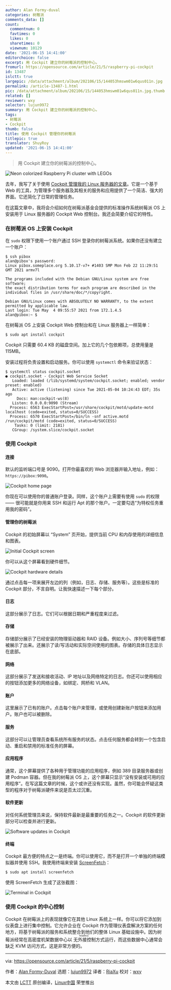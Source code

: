 ```yaml
---
author: Alan Formy-duval
categories: 树莓派
comments_data: []
count:
  commentnum: 0
  favtimes: 0
  likes: 0
  sharetimes: 0
  viewnum: 10129
date: '2021-06-15 14:41:00'
editorchoice: false
excerpt: 用 Cockpit 建立你的树莓派的控制中心。
fromurl: https://opensource.com/article/21/5/raspberry-pi-cockpit
id: 13487
islctt: true
largepic: /data/attachment/album/202106/15/144053hmswm01w6qus011n.jpg
permalink: /article-13487-1.html
pic: /data/attachment/album/202106/15/144053hmswm01w6qus011n.jpg.thumb.jpg
related: []
reviewer: wxy
selector: lujun9972
summary: 用 Cockpit 建立你的树莓派的控制中心。
tags:
- 树莓派
- Cockpit
thumb: false
title: 使用 Cockpit 管理你的树莓派
titlepic: true
translator: ShuyRoy
updated: '2021-06-15 14:41:00'
---
```



> 
> 用 Cockpit 建立你的树莓派的控制中心。
> 
> 
> 


![](/data/attachment/album/202106/15/144053hmswm01w6qus011n.jpg "Neon colorized Raspberry Pi cluster with LEGOs")


去年，我写了关于使用 [Cockpit 管理我的 Linux 服务器的文章](https://opensource.com/article/20/11/cockpit-server-management)。它是一个基于 Web 的工具，为管理多个服务器及其相关的服务和应用提供了一个简洁、强大的界面。它还简化了日常的管理任务。


在这篇文章中，我将会介绍如何在树莓派基金会提供的标准操作系统树莓派 OS 上安装用于 Linux 服务器的 Cockpit Web 控制台。我还会简要介绍它的特性。


### 在树莓派 OS 上安装 Cockpit


在 `sudo` 权限下使用一个账户通过 SSH 登录你的树莓派系统。如果你还没有建立一个账户：



```
$ ssh pibox
alan@pibox's password:
Linux pibox.someplace.org 5.10.17-v7+ #1403 SMP Mon Feb 22 11:29:51 GMT 2021 armv7l

The programs included with the Debian GNU/Linux system are free software;
the exact distribution terms for each program are described in the
individual files in /usr/share/doc/*/copyright.

Debian GNU/Linux comes with ABSOLUTELY NO WARRANTY, to the extent
permitted by applicable law.
Last login: Tue May  4 09:55:57 2021 from 172.1.4.5
alan@pibox:~ $

```

在树莓派 OS 上安装 Cockpit Web 控制台和在 Linux 服务器上一样简单：



```
$ sudo apt install cockpit

```

Cockpit 只需要 60.4 KB 的磁盘空间。加上它的几个包依赖项，总使用量是 115MB。


安装过程将负责设置和启动服务。你可以使用 `systemctl` 命令来验证状态：



```
$ systemctl status cockpit.socket
● cockpit.socket - Cockpit Web Service Socket
   Loaded: loaded (/lib/systemd/system/cockpit.socket; enabled; vendor preset: enabled)
   Active: active (listening) since Tue 2021-05-04 10:24:43 EDT; 35s ago
     Docs: man:cockpit-ws(8)
   Listen: 0.0.0.0:9090 (Stream)
  Process: 6563 ExecStartPost=/usr/share/cockpit/motd/update-motd  localhost (code=exited, status=0/SUCCESS)
  Process: 6570 ExecStartPost=/bin/ln -snf active.motd /run/cockpit/motd (code=exited, status=0/SUCCESS)
    Tasks: 0 (limit: 2181)
   CGroup: /system.slice/cockpit.socket

```

### 使用 Cockpit


#### 连接


默认的监听端口号是 9090。打开你最喜欢的 Web 浏览器并输入地址，例如： `https://pibox:9090`。


![Cockpit home page](/data/attachment/album/202106/15/144101fc5jx2jjbx9b1j11.png "Cockpit home page")


你现在可以使用你的普通账户登录。同样，这个账户上需要有使用 `sudo` 的权限 —— 很可能就是你用来 SSH 和运行 Apt 的那个账户。一定要勾选“为特权任务重用我的密码”。


#### 管理你的树莓派


Cockpit 的初始屏幕以 “System” 页开始，提供当前 CPU 和内存使用的详细信息和图表。


![Initial Cockpit screen](/data/attachment/album/202106/15/144102ii3033f3i7ffi45t.png "Initial Cockpit screen")


你可以从这个屏幕看到硬件细节。


![Cockpit hardware details](/data/attachment/album/202106/15/144102vb260wm11uhgm81t.png "Cockpit hardware details")


通过点击每一项来展开左边的列（例如，日志、存储、服务等）。这些是标准的 Cockpit 部分，不言自明。让我快速描述一下每个部分。


#### 日志


这部分展示了日志。它们可以根据日期和严重程度来过滤。


#### 存储


存储部分展示了已经安装的物理驱动器和 RAID 设备。例如大小、序列号等细节都被展示了出来。还展示了读/写活动和实际空间使用的图表。存储的具体日志显示在底部。


#### 网络


这部分展示了发送和接收活动、IP 地址以及网络特定的日志。你还可以使用相应的按钮添加更多的网络设备，如绑定、网桥和 VLAN。


#### 账户


这里展示了已有的账户。点击每个账户来管理，或使用创建新账户按钮来添加用户。账户也可以被删除。


#### 服务


这部分可以让管理员查看系统所有服务的状态。点击任何服务都会转到一个包含启动、重启和禁用的标准任务的屏幕。


#### 应用程序


通常，这个屏幕提供了各种用于管理功能的应用程序，例如 389 目录服务器或创建 Podman 容器。但在我的树莓派 OS 上，这个屏幕只显示“没有安装或可用的应用程序”。在写这篇文章的时候，这个或许还没有实现。虽然，你可能会怀疑这类型的程序对于树莓派硬件来说是否太过沉重。


#### 软件更新


对任何系统管理员来说，保持软件最新是最重要的任务之一。Cockpit 的软件更新部分可以检查并进行更新。


![Software updates in Cockpit](/data/attachment/album/202106/15/144102acghys7s9cg5sgus.png "Software updates in Cockpit")


#### 终端


Cockpit 最方便的特点之一是终端。你可以使用它，而不是打开一个单独的终端模拟器并使用 SSH。我使用终端来安装 [ScreenFetch](https://opensource.com/article/20/1/screenfetch-neofetch)：



```
$ sudo apt install screenfetch

```

使用 ScreenFetch 生成了这张截图：


![Terminal in Cockpit](/data/attachment/album/202106/15/144103ctlpg2pwpzpwtwx2.png "Terminal in Cockpit")


### 使用 Cockpit 的中心控制


Cockpit 在树莓派上的表现就像它在其他 Linux 系统上一样。你可以将它添加到仪表盘上进行集中控制。它允许企业在 Cockpit 作为管理仪表盘解决方案的任何地方，将基于树莓派的服务和系统整合到他们的整体 Linux 基础设施中。因为树莓派经常在高密度机架数据中心以<ruby> 无外接控制 <rt>  headless </rt></ruby>方式运行，而这些数据中心通常会缺乏 KVM 访问方式，这是非常方便的。




---


via: <https://opensource.com/article/21/5/raspberry-pi-cockpit>


作者：[Alan Formy-Duval](https://opensource.com/users/alanfdoss) 选题：[lujun9972](https://github.com/lujun9972) 译者：[RiaXu](https://github.com/ShuyRoy) 校对：[wxy](https://github.com/wxy)


本文由 [LCTT](https://github.com/LCTT/TranslateProject) 原创编译，[Linux中国](https://linux.cn/) 荣誉推出